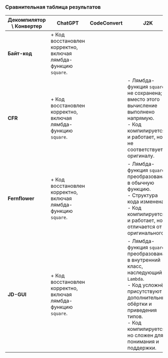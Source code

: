 ### Сравнительная таблица результатов

| **Декомпилятор \ Конвертер** | **ChatGPT**                                                        | **CodeConvert** | **J2K**                                                                                                                                                                                                                   |
|------------------------------|--------------------------------------------------------------------|-----------------|---------------------------------------------------------------------------------------------------------------------------------------------------------------------------------------------------------------------------|
| **Байт-код**                 | + Код восстановлен корректно, включая лямбда-функцию `square`.<br> |                 |                                                                                                                                                                                                                           |
| **CFR**                      | + Код восстановлен корректно, включая лямбда-функцию `square`.<br> |                 | - Лямбда-функция `square` не сохранена; вместо этого вычисление выполнено напрямую.<br>- Код компилируется и работает, но не соответствует оригиналу.                                                                     |
| **Fernflower**               | + Код восстановлен корректно, включая лямбда-функцию `square`.<br> |                 | - Лямбда-функция `square` преобразована в обычную функцию.<br>- Структура кода изменена.<br>- Код компилируется и работает, но отличается от оригинального.                                                               |
| **JD-GUI**                   | + Код восстановлен корректно, включая лямбда-функцию `square`.<br> |                 | - Лямбда-функция `square` преобразована в внутренний класс, наследующий `Lambda`.<br>- Код усложнён, присутствуют дополнительные обёртки и приведения типов.<br>- Код компилируется, но сложен для понимания и поддержки. |